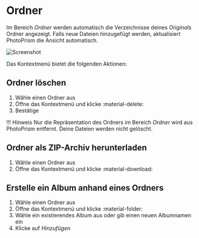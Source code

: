 # Ordner #
Im Bereich *Ordner* werden automatisch die Verzeichnisse deines *Originals* Ordner angezeigt.
Falls neue Dateien hinzugefügt werden, aktualisiert PhotoPrism die Ansicht automatisch.

![Screenshot](img/folders-1.png)

Das Kontextmenü bietet die folgenden Aktionen:

## Ordner löschen
1. Wähle einen Ordner aus
2. Öffne das Kontextmenü und klicke :material-delete:
3. Bestätige

!!! Hinweis
    Nur die Repräsentation des Ordners im Bereich *Ordner* wird aus PhotoPrism entfernt. Deine Dateien werden nicht gelöscht.

## Ordner als ZIP-Archiv herunterladen ##
1. Wähle einen Ordner aus
2. Öffne das Kontextmenü und klicke :material-download:

## Erstelle ein Album anhand eines Ordners ##
1. Wähle einen Ordner aus
2. Öffne das Kontextmenü und klicke :material-folder:
3. Wähle ein existierendes Album aus oder gib einen neuen Albumnamen ein
5. Klicke auf *Hinzufügen*

